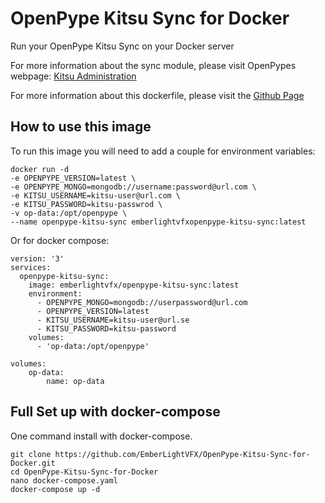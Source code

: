 # OpenPype Kitsu Sync for Docker
Run your OpenPype Kitsu Sync on your Docker server

For more information about the sync module, please visit OpenPypes webpage: [Kitsu Administration](https://openpype.io/docs/module_kitsu)

For more information about this dockerfile, please visit the [Github Page](https://github.com/EmberLightVFX/OpenPype-Kitsu-Sync-for-Docker)

## How to use this image
To run this image you will need to add a couple for environment variables:
```
docker run -d
-e OPENPYPE_VERSION=latest \
-e OPENPYPE_MONGO=mongodb://username:password@url.com \
-e KITSU_USERNAME=kitsu-user@url.com \
-e KITSU_PASSWORD=kitsu-passwrod \
-v op-data:/opt/openpype \
--name openpype-kitsu-sync emberlightvfxopenpype-kitsu-sync:latest
```
Or for docker compose:
```
version: '3'
services:
  openpype-kitsu-sync:
    image: emberlightvfx/openpype-kitsu-sync:latest
    environment:
      - OPENPYPE_MONGO=mongodb://userpassword@url.com
      - OPENPYPE_VERSION=latest
      - KITSU_USERNAME=kitsu-user@url.se
      - KITSU_PASSWORD=kitsu-password
    volumes:
      - 'op-data:/opt/openpype'

volumes:
    op-data:
        name: op-data
```

## Full Set up with docker-compose
One command install with docker-compose.
```
git clone https://github.com/EmberLightVFX/OpenPype-Kitsu-Sync-for-Docker.git
cd OpenPype-Kitsu-Sync-for-Docker
nano docker-compose.yaml
docker-compose up -d
```